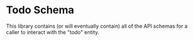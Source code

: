 # Todo Schema
This library contains (or will eventually contain) all of the API schemas for a caller to interact with the "todo" entity.